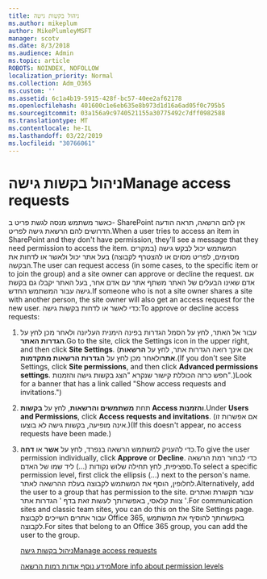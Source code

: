 ```yaml
---
title: ניהול בקשות גישה
ms.author: mikeplum
author: MikePlumleyMSFT
manager: scotv
ms.date: 8/3/2018
ms.audience: Admin
ms.topic: article
ROBOTS: NOINDEX, NOFOLLOW
localization_priority: Normal
ms.collection: Adm_O365
ms.custom: ''
ms.assetid: 6c1a4b19-5915-428f-bc57-40ee2af62178
ms.openlocfilehash: 401600c1e6eb635e8b973d1d16a6ad05f0c795b5
ms.sourcegitcommit: 03a156a9c9740521155a30775492c7dff0982588
ms.translationtype: MT
ms.contentlocale: he-IL
ms.lasthandoff: 03/22/2019
ms.locfileid: "30766061"
---
```

# <a name="manage-access-requests"></a><span data-ttu-id="3dbaf-102">ניהול בקשות גישה</span><span class="sxs-lookup"><span data-stu-id="3dbaf-102">Manage access requests</span></span>

<span data-ttu-id="3dbaf-103">כאשר משתמש מנסה לגשת פריט ב- SharePoint אין להם הרשאה, תראה הודעה הדרושים להם הרשאת גישה לפריט.</span><span class="sxs-lookup"><span data-stu-id="3dbaf-103">When a user tries to access an item in SharePoint and they don't have permission, they'll see a message that they need permission to access the item.</span></span> <span data-ttu-id="3dbaf-104">המשתמש יכול לבקש גישה (במקרים מסוימים, לפריט מסוים או להצטרף לקבוצה) בעל אתר יכול ולאשר או לדחות את הבקשה.</span><span class="sxs-lookup"><span data-stu-id="3dbaf-104">The user can request access (in some cases, to the specific item or to join the group) and a site owner can approve or decline the request.</span></span> <span data-ttu-id="3dbaf-105">אם אדם שאינו הבעלים של האתר משתף אתר עם אדם אחר, בעל האתר יקבלו גם בקשת גישה עבור המשתמש החדש.</span><span class="sxs-lookup"><span data-stu-id="3dbaf-105">If someone who is not a site owner shares a site with another person, the site owner will also get an access request for the new user.</span></span> <span data-ttu-id="3dbaf-106">כדי לאשר או לדחות בקשות גישה:</span><span class="sxs-lookup"><span data-stu-id="3dbaf-106">To approve or decline access requests:</span></span>
  
1. <span data-ttu-id="3dbaf-107">עבור אל האתר, לחץ על הסמל הגדרות בפינה הימנית העליונה ולאחר מכן לחץ על **הגדרות האתר**.</span><span class="sxs-lookup"><span data-stu-id="3dbaf-107">Go to the site, click the Settings icon in the upper right, and then click **Site Settings**.</span></span> <span data-ttu-id="3dbaf-108">(אם אינך רואה הגדרות אתר, לחץ על **הרשאות אתר**ולאחר מכן לחץ על **הגדרות הרשאות מתקדמות**.</span><span class="sxs-lookup"><span data-stu-id="3dbaf-108">(If you don't see Site Settings, click **Site permissions**, and then click **Advanced permissions settings**.</span></span> <span data-ttu-id="3dbaf-109">חפש כרזה הכוללת קישור שנקרא "הצג בקשות גישה והזמנות".)</span><span class="sxs-lookup"><span data-stu-id="3dbaf-109">Look for a banner that has a link called "Show access requests and invitations.")</span></span>
    
2. <span data-ttu-id="3dbaf-110">תחת **משתמשים והרשאות**, לחץ על **בקשות Access והזמנות**.</span><span class="sxs-lookup"><span data-stu-id="3dbaf-110">Under **Users and Permissions**, click **Access requests and invitations**.</span></span> <span data-ttu-id="3dbaf-111">(אם אפשרות זו אינה מופיעה, בקשות גישה לא בוצעו.)</span><span class="sxs-lookup"><span data-stu-id="3dbaf-111">(If this doesn't appear, no access requests have been made.)</span></span>
    
3. <span data-ttu-id="3dbaf-112">כדי להעניק למשתמש הרשאה בנפרד, לחץ על **אשר** או **דחה**.</span><span class="sxs-lookup"><span data-stu-id="3dbaf-112">To give the user permission individually, click **Approve** or **Decline**.</span></span> <span data-ttu-id="3dbaf-113">כדי לבחור רמת הרשאה ספציפית, לחץ תחילה שלוש נקודות (...) ליד שמו של האדם.</span><span class="sxs-lookup"><span data-stu-id="3dbaf-113">To select a specific permission level, first click the ellipsis (...) next to the person's name.</span></span> <span data-ttu-id="3dbaf-114">לחלופין, הוסף את המשתמש לקבוצה בעלת ההרשאה לאתר.</span><span class="sxs-lookup"><span data-stu-id="3dbaf-114">Alternatively, add the user to a group that has permission to the site.</span></span> <span data-ttu-id="3dbaf-115">עבור תקשורת ואתרים צוות קלאסי, באפשרותך לעשות זאת בדף ' הגדרות אתר '.</span><span class="sxs-lookup"><span data-stu-id="3dbaf-115">For communication sites and classic team sites, you can do this on the Site Settings page.</span></span> <span data-ttu-id="3dbaf-116">עבור אתרים השייכים לקבוצת Office 365, באפשרותך להוסיף את המשתמש לקבוצה.</span><span class="sxs-lookup"><span data-stu-id="3dbaf-116">For sites that belong to an Office 365 group, you can add the user to the group.</span></span>
    
    [<span data-ttu-id="3dbaf-117">ניהול בקשות גישה</span><span class="sxs-lookup"><span data-stu-id="3dbaf-117">Manage access requests </span></span>](https://go.microsoft.com/fwlink/?linkid=2008747)
    
    [<span data-ttu-id="3dbaf-118">מידע נוסף אודות רמות הרשאה</span><span class="sxs-lookup"><span data-stu-id="3dbaf-118">More info about permission levels</span></span>](https://go.microsoft.com/fwlink/?linkid=867071)
    

